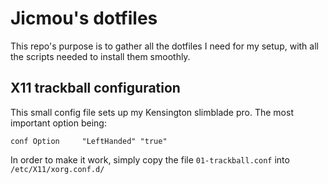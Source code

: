 # Jicmou's dotfiles

This repo's purpose is to gather all the dotfiles I need for my setup, with all
the scripts needed to install them smoothly.

## X11 trackball configuration

This small config file sets up my Kensington slimblade pro. The most important
option being:

`conf Option     "LeftHanded" "true" `

In order to make it work, simply copy the file `01-trackball.conf` into
`/etc/X11/xorg.conf.d/`

